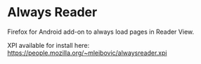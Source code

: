 # Always Reader

Firefox for Android add-on to always load pages in Reader View.

XPI available for install here: https://people.mozilla.org/~mleibovic/alwaysreader.xpi

